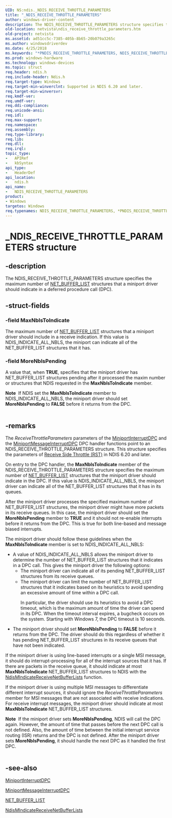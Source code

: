 ```yaml
---
UID: NS:ndis._NDIS_RECEIVE_THROTTLE_PARAMETERS
title: "_NDIS_RECEIVE_THROTTLE_PARAMETERS"
author: windows-driver-content
description: The NDIS_RECEIVE_THROTTLE_PARAMETERS structure specifies the maximum number of NET_BUFFER_LIST structures that a miniport driver should indicate in a deferred procedure call (DPC).
old-location: netvista\ndis_receive_throttle_parameters.htm
old-project: netvista
ms.assetid: ad51cc5c-7385-405b-8b65-20b079a3265c
ms.author: windowsdriverdev
ms.date: 4/25/2018
ms.keywords: "*PNDIS_RECEIVE_THROTTLE_PARAMETERS, NDIS_RECEIVE_THROTTLE_PARAMETERS, NDIS_RECEIVE_THROTTLE_PARAMETERS structure [Network Drivers Starting with Windows Vista], PNDIS_RECEIVE_THROTTLE_PARAMETERS, PNDIS_RECEIVE_THROTTLE_PARAMETERS structure pointer [Network Drivers Starting with Windows Vista], _NDIS_RECEIVE_THROTTLE_PARAMETERS, ndis/NDIS_RECEIVE_THROTTLE_PARAMETERS, ndis/PNDIS_RECEIVE_THROTTLE_PARAMETERS, ndis_processor_group_ref_97a7b040-82a4-46ab-8b95-0f1be9823b8e.xml, netvista.ndis_receive_throttle_parameters"
ms.prod: windows-hardware
ms.technology: windows-devices
ms.topic: struct
req.header: ndis.h
req.include-header: Ndis.h
req.target-type: Windows
req.target-min-winverclnt: Supported in NDIS 6.20 and later.
req.target-min-winversvr: 
req.kmdf-ver: 
req.umdf-ver: 
req.ddi-compliance: 
req.unicode-ansi: 
req.idl: 
req.max-support: 
req.namespace: 
req.assembly: 
req.type-library: 
req.lib: 
req.dll: 
req.irql: 
topic_type:
-	APIRef
-	kbSyntax
api_type:
-	HeaderDef
api_location:
-	ndis.h
api_name:
-	NDIS_RECEIVE_THROTTLE_PARAMETERS
product:
- Windows
targetos: Windows
req.typenames: NDIS_RECEIVE_THROTTLE_PARAMETERS, *PNDIS_RECEIVE_THROTTLE_PARAMETERS
---
```


# _NDIS_RECEIVE_THROTTLE_PARAMETERS structure


## -description


The NDIS_RECEIVE_THROTTLE_PARAMETERS structure specifies the maximum number of 
  <a href="https://msdn.microsoft.com/library/windows/hardware/ff568388">NET_BUFFER_LIST</a> structures that a miniport
  driver should indicate in a deferred procedure call (DPC).


## -struct-fields




### -field MaxNblsToIndicate

The maximum number of 
     <a href="https://msdn.microsoft.com/library/windows/hardware/ff568388">NET_BUFFER_LIST</a> structures that a miniport
     driver should include in a receive indication. If this value is NDIS_INDICATE_ALL_NBLS, the miniport can
     indicate all of the NET_BUFFER_LIST structures that it has.


### -field MoreNblsPending

A value that, when <b>TRUE</b>, specifies that the miniport driver has NET_BUFFER_LIST structures pending
     after it processed the maxim number or structures that NDIS requested in the 
     <b>MaxNblsToIndicate</b> member. 
     

<div class="alert"><b>Note</b>  If NDIS set the 
     <b>MaxNblsToIndicate</b> member to NDIS_INDICATE_ALL_NBLS, the miniport driver should set 
     <b>MoreNblsPending</b> to <b>FALSE</b> before it returns from the DPC.</div>
<div> </div>

## -remarks



The 
    <i>ReceiveThrottleParameters</i> parameters of the 
    <a href="https://msdn.microsoft.com/345715fb-878c-44d8-bf78-f3add10dd02b">MiniportInterruptDPC</a> and the 
    <a href="https://msdn.microsoft.com/c1eca20b-eda1-442c-8644-798fa864d5d7">
    MiniportMessageInterruptDPC</a> DPC handler functions point to an NDIS_RECEIVE_THROTTLE_PARAMETERS
    structure. This structure specifies the parameters of 
    <a href="https://msdn.microsoft.com/en-us/library/windows/hardware/ff567241">Receive Side Throttle
    (RST)</a> in NDIS 6.20 and later.

On entry to the DPC handler, the 
    <b>MaxNblsToIndicate</b> member of the NDIS_RECEIVE_THROTTLE_PARAMETERS structure specifies the maximum
    number of 
    <a href="https://msdn.microsoft.com/library/windows/hardware/ff568388">NET_BUFFER_LIST</a> structures that the miniport
    driver should indicate in the DPC. If this value is NDIS_INDICATE_ALL_NBLS, the miniport driver can
    indicate all of the NET_BUFFER_LIST structures that it has in its queues.

After the miniport driver processes the specified maximum number of NET_BUFFER_LIST structures, the
    miniport driver might have more packets in its receive queues. In this case, the miniport driver should
    set the 
    <b>MoreNblsPending</b> member to <b>TRUE</b> and it should not re-enable interrupts before it returns from the
    DPC. This is true for both line-based and message biased interrupts.

The miniport driver should follow these guidelines when the 
    <b>MaxNblsToIndicate</b> member is set to NDIS_INDICATE_ALL_NBLS:

<ul>
<li>A value of NDIS_INDICATE_ALL_NBLS allows the miniport driver to determine the number of
     NET_BUFFER_LIST structures that it indicates in a DPC call. This gives the miniport driver the following
     options:
     <ul>
<li>The miniport driver can indicate all of its pending NET_BUFFER_LIST structures from its receive
      queues.</li>
<li>
The miniport driver can limit the number of NET_BUFFER_LIST structures that it indicates based on
       its heuristics to avoid spending an excessive amount of time within a DPC call.

In particular, the driver should use its heuristics to avoid a DPC timeout, which is the maximum
       amount of time the driver can spend in its DPC. When the timeout interval expires, a bugcheck occurs
       on the system. Starting with Windows 7, the DPC timeout is 10 seconds.

</li>
</ul>
</li>
<li>
The miniport driver should set 
      <b>MoreNblsPending</b> to <b>FALSE</b> before it returns from the DPC. The driver should do this regardless of
      whether it has pending NET_BUFFER_LIST structures in its receive queues that have not been
      indicated.

</li>
</ul>
If the miniport driver is using line-based interrupts or a single MSI message, it should do
    interrupt-processing for all of the interrupt sources that it has. If there are packets in the receive
    queue, it should indicate at most 
    <b>MaxNblsToIndicate</b> NET_BUFFER_LIST structures to NDIS with the 
    <a href="https://msdn.microsoft.com/b87dba3e-c18f-4ea2-8bd5-ec3cdafc534b">
    NdisMIndicateReceiveNetBufferLists</a> function.

If the miniport driver is using multiple MSI messages to differentiate different interrupt sources, it
    should ignore the 
    <i>ReceiveThrottleParameters</i> member for MSI messages that are not associated with receive indications.
    For receive interrupt messages, the miniport driver should indicate at most 
    <b>MaxNblsToIndicate</b> NET_BUFFER_LIST structures.

<div class="alert"><b>Note</b>  If the miniport driver sets 
    <b>MoreNblsPending</b>, NDIS will call the DPC again. However, the amount of time that passes before the
    next DPC call is not defined. Also, the amount of time between the initial interrupt service routing
    (ISR) returns and the DPC is not defined. After the miniport driver sets <b>MoreNblsPending</b>, it should handle the next DPC as it handled the first DPC.</div>
<div> </div>



## -see-also




<a href="https://msdn.microsoft.com/345715fb-878c-44d8-bf78-f3add10dd02b">MiniportInterruptDPC</a>



<a href="https://msdn.microsoft.com/c1eca20b-eda1-442c-8644-798fa864d5d7">MiniportMessageInterruptDPC</a>



<a href="https://msdn.microsoft.com/library/windows/hardware/ff568388">NET_BUFFER_LIST</a>



<a href="https://msdn.microsoft.com/b87dba3e-c18f-4ea2-8bd5-ec3cdafc534b">
   NdisMIndicateReceiveNetBufferLists</a>
 

 

